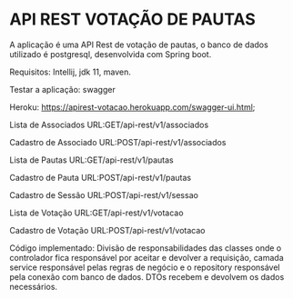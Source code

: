 # API REST VOTAÇÃO DE PAUTAS

 A aplicação é uma  API Rest de votação de pautas, o banco de dados utilizado é postgresql, desenvolvida com Spring boot.

  Requisitos:
     Intellij,
     jdk 11,
     maven.
 
  Testar a aplicação: swagger
   
  Heroku: https://apirest-votacao.herokuapp.com/swagger-ui.html;
 
   Lista de Associados
   URL:GET/api-rest/v1/associados   
   
   Cadastro de Associado
   URL:POST/api-rest/v1/associados
   
   Lista de Pautas
   URL:GET/api-rest/v1/pautas
   
   Cadastro de Pauta
   URL:POST/api-rest/v1/pautas
   
   Cadastro de Sessão
   URL:POST/api-rest/v1/sessao
   
   Lista de Votação
    URL:GET/api-rest/v1/votacao
   
   Cadastro de Votação
   URL:POST/api-rest/v1/votacao

  Código implementado:
  Divisão de responsabilidades das classes onde o controlador fica responsável por aceitar e devolver a requisição,
  camada service responsável pelas regras de negócio e o repository responsável pela conexão com banco de dados.
  DTOs  recebem e devolvem os dados necessários.
